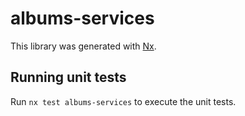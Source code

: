 # albums-services

This library was generated with [Nx](https://nx.dev).

## Running unit tests

Run `nx test albums-services` to execute the unit tests.
